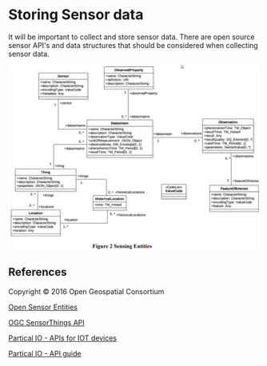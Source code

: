 # Storing Sensor data

It will be important to collect and store sensor data. There are open source sensor API's and data structures that should be considered when collecting sensor data.

![Sensor Entities - Copyright © 2016 Open Geospatial Consortium](../assets/SensorEntities.png)


## References

Copyright © 2016 Open Geospatial Consortium

[Open Sensor Entities](../assets/15-078r6_OGC_SensorThings_API_Part_1_Sensing.pdf)

[OGC SensorThings API](https://github.com/opengeospatial/sensorthings)

[Partical IO - APIs for IOT devices](https://iotdesignpro.com/projects/iot-controlled-led-using-particle-io-and-raspberry-pi)

[Partical IO - API guide](https://docs.particle.io/reference/device-cloud/api/)
